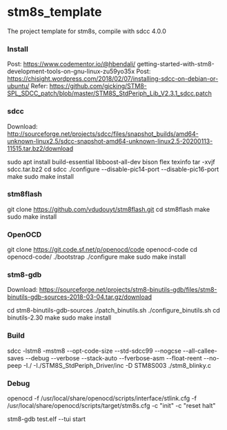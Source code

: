 # stm8s_template
The project template for stm8s, compile with sdcc 4.0.0

### Install ###
Post: https://www.codementor.io/@hbendali/
getting-started-with-stm8-development-tools-on-gnu-linux-zu59yo35x
Post: https://chisight.wordpress.com/2018/02/07/installing-sdcc-on-debian-or-ubuntu/
Refer: https://github.com/gicking/STM8-SPL_SDCC_patch/blob/master/STM8S_StdPeriph_Lib_V2.3.1_sdcc.patch

###  sdcc ###
Download: http://sourceforge.net/projects/sdcc/files/snapshot_builds/amd64-unknown-linux2.5/sdcc-snapshot-amd64-unknown-linux2.5-20200113-11515.tar.bz2/download

sudo apt install build-essential libboost-all-dev bison flex texinfo
tar -xvjf sdcc.tar.bz2
cd sdcc
./configure --disable-pic14-port --disable-pic16-port
make
sudo make install

### stm8flash ###
git clone https://github.com/vdudouyt/stm8flash.git
cd stm8flash
make
sudo make install

### OpenOCD ###
git clone https://git.code.sf.net/p/openocd/code openocd-code
cd openocd-code/
./bootstrap
./configure
make
sudo make install

### stm8-gdb ###
Download: https://sourceforge.net/projects/stm8-binutils-gdb/files/stm8-binutils-gdb-sources-2018-03-04.tar.gz/download

cd stm8-binutils-gdb-sources
./patch_binutils.sh
./configure_binutils.sh
cd binutils-2.30
make
sudo make install

### Build ###
sdcc -lstm8 -mstm8 --opt-code-size --std-sdcc99 --nogcse --all-callee-saves --debug --verbose --stack-auto --fverbose-asm --float-reent --no-peep -I./ -I./STM8S_StdPeriph_Driver/inc -D STM8S003 ./stm8_blinky.c

### Debug ###
openocd -f /usr/local/share/openocd/scripts/interface/stlink.cfg -f /usr/local/share/openocd/scripts/target/stm8s.cfg -c "init" -c "reset halt"

stm8-gdb test.elf --tui
start
